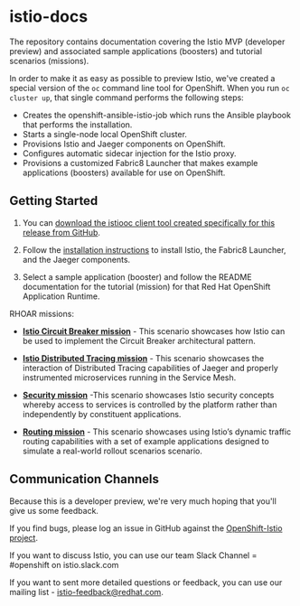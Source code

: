 # istio-docs
The repository contains documentation covering the Istio MVP (developer preview) and associated sample applications (boosters) and tutorial scenarios (missions).

In order to make it as easy as possible to preview Istio, we've created a special version of the `oc` command line tool for OpenShift.  When you run `oc cluster up`, that single command performs the following steps:

* Creates the openshift-ansible-istio-job which runs the Ansible playbook that performs the installation.
* Starts a single-node local OpenShift cluster.
* Provisions Istio and Jaeger components on OpenShift.
* Configures automatic sidecar injection for the Istio proxy.
* Provisions a customized Fabric8 Launcher that makes example applications (boosters) available for use on OpenShift.


## Getting Started

1. You can [download the istiooc client tool  created specifically for this release from GitHub](https://github.com/openshift-istio/origin/releases).

2. Follow the [installation instructions](https://github.com/openshift-istio/istio-docs/blob/master/user-journey.adoc) to install Istio, the Fabric8 Launcher, and the Jaeger components.

3. Select a sample application (booster) and follow the README documentation for the tutorial (mission) for that Red Hat OpenShift Application Runtime.

  RHOAR missions:

 * [**Istio Circuit Breaker mission**](https://github.com/snowdrop/spring-boot-istio-circuit-breaker-booster/blob/master/README.adoc) - This scenario showcases how Istio can be used to implement the Circuit Breaker architectural pattern. 

 * [**Istio Distributed Tracing mission**](https://github.com/snowdrop/spring-boot-istio-distributed-tracing-booster/blob/master/README.adoc) - This scenario showcases the interaction of Distributed Tracing capabilities of Jaeger and properly instrumented microservices running in the Service Mesh.

 * [**Security mission**](https://github.com/snowdrop/spring-boot-istio-security-booster/blob/master/README.adoc) -This scenario showcases Istio security concepts whereby access to services is controlled by the platform rather than independently by constituent applications.

 * [**Routing mission**](https://github.com/snowdrop/spring-boot-istio-routing-booster/blob/master/README.adoc) - This scenario showcases using Istio’s dynamic traffic routing capabilities with a set of example applications designed to simulate a real-world rollout scenarios scenario.


## Communication Channels

Because this is a developer preview, we're very much hoping that you'll give us some feedback.

If you find bugs, please log an issue in GitHub against the [OpenShift-Istio project](https://github.com/openshift-istio/origin/issues).

If you want to discuss Istio, you can use our team Slack Channel = #openshift on istio.slack.com

If you want to sent more detailed questions or feedback, you can use our mailing list - istio-feedback@redhat.com.

